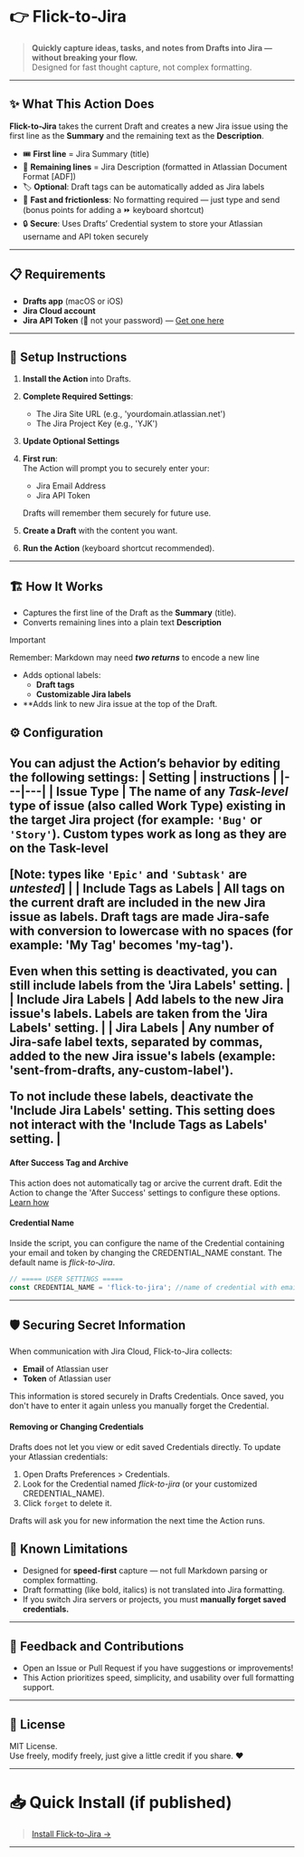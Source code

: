 # 👉 Flick-to-Jira

> **Quickly capture ideas, tasks, and notes from Drafts into Jira — without breaking your flow.**  
> Designed for fast thought capture, not complex formatting.

---

## ✨ What This Action Does

**Flick-to-Jira** takes the current Draft and creates a new Jira issue using the first line as the **Summary** and the remaining text as the **Description**.

- 🎟️ **First line** = Jira Summary (title)
- 📄 **Remaining lines** = Jira Description (formatted in Atlassian Document Format [ADF])
- 🏷️ **Optional**: Draft tags can be automatically added as Jira labels
- 🚀 **Fast and frictionless**: No formatting required — just type and send (bonus points for adding a ⏩️ keyboard shortcut)
- 🔒 **Secure**: Uses Drafts’ Credential system to store your Atlassian username and API token securely

---

## 📋 Requirements

- **Drafts app** (macOS or iOS)
- **Jira Cloud account**
- **Jira API Token** (🚫 not your password) — [Get one here](https://id.atlassian.com/manage-profile/security/api-tokens)

---

## 🔧 Setup Instructions

1. **Install the Action** into Drafts.
2. **Complete Required Settings**:
   - The Jira Site URL (e.g., 'yourdomain.atlassian.net')
   - The Jira Project Key (e.g., 'YJK')
3. **Update Optional Settings**
4. **First run**:  
   The Action will prompt you to securely enter your:
   - Jira Email Address
   - Jira API Token
   
   Drafts will remember them securely for future use.
5. **Create a Draft** with the content you want.
6. **Run the Action** (keyboard shortcut recommended).
---

## 🏗️ How It Works

- Captures the first line of the Draft as the **Summary** (title).
- Converts remaining lines into a plain text  **Description**

> [!IMPORTANT]
> Remember: Markdown may need ***two returns*** to encode a new line

- Adds optional labels:
  - **Draft tags**
  - **Customizable Jira labels**
- **Adds link to new Jira issue at the top of the Draft.


## ⚙️ Configuration

You can adjust the Action’s behavior by editing the following **settings**:
| Setting | instructions |
|---|---|
| Issue Type | The name of any *Task-level* type of issue (also called Work Type) existing in the target Jira project (for example: `'Bug'` or `'Story'`). Custom types work as long as they are on the Task-level<p><p>\[Note: types like `'Epic'` and `'Subtask'` are *untested*\] |
| Include Tags as Labels | All tags on the current draft are included in the new Jira issue as labels. Draft tags are made Jira-safe with conversion to lowercase with no spaces (for example: 'My Tag' becomes 'my-tag'). <p><p>Even when this setting is deactivated, you can **still include labels** from the 'Jira Labels' setting. |
| Include Jira Labels | Add labels to the new Jira issue's labels. Labels are taken from the 'Jira Labels' setting. |
| Jira Labels | Any number of **Jira-safe** label texts, separated by commas, added to the new Jira issue's labels (example: 'sent-from-drafts, any-custom-label').<p>To not include these labels, deactivate the 'Include Jira Labels' setting. This setting does not interact with the 'Include Tags as Labels' setting. |
---
#### After Success Tag and Archive
This action does not automatically tag or arcive the current draft. Edit the Action to change the 'After Success' settings to configure these options. [Learn how](<https://docs.getdrafts.com/docs/actions/editing-actions>) 

#### Credential Name
Inside the script, you can configure the name of the Credential containing your email and token by changing the CREDENTIAL_NAME constant. The default name is *flick-to-Jira*. 
```javascript
// ===== USER SETTINGS =====
const CREDENTIAL_NAME = 'flick-to-jira'; //name of credential with email, and token
```
---

## 🛡️ Securing Secret Information

When communication with Jira Cloud, Flick-to-Jira collects:
- **Email** of Atlassian user
- **Token** of Atlassian user

This information is stored securely in Drafts Credentials. Once saved, you don't have to enter it again unless you manually forget the Credential.

#### Removing or Changing Credentials
Drafts does not let you view or edit saved Credentials directly. To update your Atlassian credentials:
1) Open Drafts Preferences > Credentials.
2) Look for the Credential named *flick-to-jira* (or your customized CREDENTIAL_NAME).
3) Click `forget` to delete it.

Drafts will ask you for new information the next time the Action runs.


## 🧱 Known Limitations

- Designed for **speed-first** capture — not full Markdown parsing or complex formatting.
- Draft formatting (like bold, italics) is not translated into Jira formatting.
- If you switch Jira servers or projects, you must **manually forget saved credentials.**


---

## 💬 Feedback and Contributions

- Open an Issue or Pull Request if you have suggestions or improvements!
- This Action prioritizes speed, simplicity, and usability over full formatting support.

---

## 📜 License

MIT License.  
Use freely, modify freely, just give a little credit if you share. ❤️

---

# 📥 Quick Install (if published)

> [Install Flick-to-Jira →](https://directory.getdrafts.com/a/2YO)  

---
